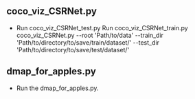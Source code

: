 ## coco_viz_CSRNet.py  
+ Run coco_viz_CSRNet_test.py Run coco_viz_CSRNet_train.py
  coco_viz_CSRNet.py --root 'Path/to/data' --train_dir 'Path/to/directory/to/save/train/dataset/' --test_dir 'Path/to/directory/to/save/test/dataset/'
## dmap_for_apples.py 
+ Run the dmap_for_apples.py.
